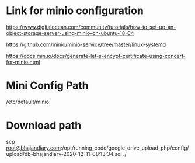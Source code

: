 # Link for minio configuration

https://www.digitalocean.com/community/tutorials/how-to-set-up-an-object-storage-server-using-minio-on-ubuntu-18-04


https://github.com/minio/minio-service/tree/master/linux-systemd

https://docs.min.io/docs/generate-let-s-encypt-certificate-using-concert-for-minio.html


# Mini Config Path

/etc/default/minio


# Download path

scp root@bhajandiary.com:/opt/running_code/google_drive_upload_php/config/upload/db-bhajandiary-2020-12-11-08:13:34.sql ./